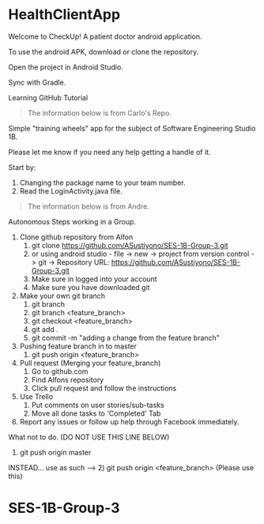 # HealthClientApp
Welcome to CheckUp! A patient doctor android application.

To use the android APK, download or clone the repository.

Open the project in Android Studio.

Sync with Gradle.


<detail><summary> Learning GitHub Tutorial</summary>
> The information below is from Carlo's Repo.

Simple "training wheels" app for the subject of Software Engineering Studio 1B.


Please let me know if you need any help getting a handle of it.

Start by:

1) Changing the package name to your team number.
2) Read the LoginActivity.java file.

>The information below is from Andre.

Autonomous Steps working in a Group.
1) Clone github repository from Alfon
    1) git clone https://github.com/ASustiyono/SES-1B-Group-3.git
    2) or using android studio - file -> new -> project from version control -> git -> Repository URL: https://github.com/ASustiyono/SES-1B-Group-3.git                 
    3) Make sure in logged into your account
    4) Make sure you have downloaded git
2) Make your own git branch
    1) git branch
    2) git branch <feature_branch>
    3) git checkout <feature_branch>
    4) git add .
    5) git commit -m "adding a change from the feature branch"
3) Pushing feature branch in to master
    1) git push origin <feature_branch>
4) Pull request (Merging your feature_branch)
    1) Go to github.com
    2) Find Alfons repository
    3) Click pull request and follow the instructions
5) Use Trello
    1) Put comments on user stories/sub-tasks
    2) Move all done tasks to 'Completed' Tab
6) Report any issues or follow up help through Facebook immediately.

What not to do. (DO NOT USE THIS LINE BELOW)
1) git push origin master

INSTEAD... use as such --> 
    2) git push origin <feature_branch> (Please use this)
<detail>
# SES-1B-Group-3
